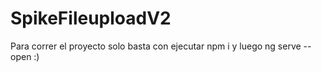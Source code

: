 # SpikeFileuploadV2

Para correr el proyecto solo basta con ejecutar npm i y luego ng serve --open :)
